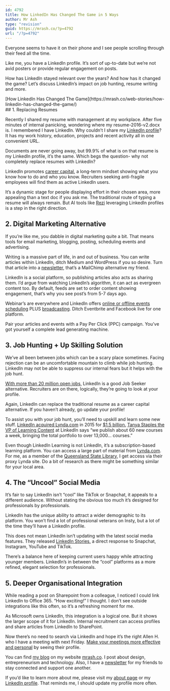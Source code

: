 ```yaml
---
id: 4792
title: How LinkedIn Has Changed The Game in 5 Ways
author: Mr Ash
type: "revision"
guid: https://mrash.co/?p=4792
url: "/?p=4792"
---
```


Everyone seems to have it on their phone and I see people scrolling through their feed all the time.

Like me, you have a LinkedIn profile. It’s sort of up-to-date but we’re not avid posters or provide regular engagement on posts.

How has LinkedIn stayed relevant over the years? And how has it changed the game? Let’s discuss LinkedIn’s impact on job hunting, resume writing and more.

<div class="wp-block-web-stories-embed alignnone">[How LinkedIn Has Changed The Game](https://mrash.co/web-stories/how-linkedin-has-changed-the-game/)</div>## 1. Replacing Resumes

Recently I shared my resume with management at my workplace. After five minutes of internal panicking, wondering where my resume-2016-v2.docx is. I remembered I have LinkedIn. Why couldn’t I share my [LinkedIn profile](https://www.linkedin.com/in/mrashleyball/)? It has my work history, education, projects and recent activity all in one convenient URL.

Documents are never going away, but 99.9% of what is on that resume is my LinkedIn profile, it’s the same. Which begs the question- why not completely replace resumes with LinkedIn?

LinkedIn promotes [career capital](https://www.forbes.com/sites/laurashin/2013/05/22/7-steps-to-developing-career-capital-and-achieving-success/?sh=6377d0107a9f), a long-term mindset showing what you know how to do and who you know. Recruiters seeking anti-fragile employees will find them as active LinkedIn users.

It’s a dynamic stage for people displaying effort in their chosen area, more appealing than a text doc if you ask me. The traditional route of typing a resume will always remain. But AI tools like [Rezi](https://www.rezi.io/) leveraging LinkedIn profiles is a step in the right direction.

## 2. Digital Marketing Alternative

If you’re like me, you dabble in digital marketing quite a bit. That means tools for email marketing, blogging, posting, scheduling events and advertising.

Writing is a massive part of life, in and out of business. You can write articles within LinkedIn, ditch Medium and WordPress if you so desire. Turn that article into a [newsletter](https://www.linkedin.com/help/linkedin/answer/97507/create-a-newsletter-on-linkedin?lang=en), that’s a MailChimp alternative my friend.

LinkedIn is a social platform, so publishing articles also acts as sharing them. I’d argue from watching LinkedIn’s algorithm, it can act as evergreen content too. By default, feeds are set to order content showing engagement, that’s why you see post’s from 5-7 days ago.

Webinar’s are everywhere and LinkedIn offers [online or offline events scheduling](https://www.linkedin.com/help/linkedin/answer/98192) PLUS [broadcasting](https://www.linkedin.com/help/linkedin/answer/100225/getting-started-with-linkedin-live?lang=en). Ditch Eventbrite and Facebook live for one platform.

Pair your articles and events with a Pay Per Click (PPC) campaign. You’ve got yourself a complete lead generating machine.

## 3. Job Hunting + Up Skilling Solution

We’ve all been between jobs which can be a scary place sometimes. Facing rejection can be an uncomfortable mountain to climb while job hunting. LinkedIn may not be able to suppress our internal fears but it helps with the job hunt.

[With more than 20 million open jobs,](https://kinsta.com/blog/linkedin-statistics/) LinkedIn is a good Job Seeker alternative. Recruiters are on there, logically, they’re going to look at your profile.

Again, LinkedIn can replace the traditional resume as a career capital alternative. If you haven’t already, go update your profile!

To assist you with your job hunt, you’ll need to upskill and learn some new stuff. [LinkedIn acquired Lynda.com](https://www.linkedin.com/pulse/always-learning-linkedin-acquire-lyndacom-jeff-weiner/) in 2015 for [$1.5 billion.](https://www.businessinsider.com.au/linkedin-buys-lyndacom-for-15-billion-2015-4?op=1&r=US&IR=T) [Tanya Staples the VP of Learning Content](https://www.forbes.com/sites/michaelhorn/2019/03/13/the-future-of-linkedin-learning-and-the-link-between-education-and-work/?sh=6f8fec904262) at LinkedIn says “we publish about 60 new courses a week, bringing the total portfolio to over 13,000… courses.”

Even though LinkedIn Learning is not LinkedIn, it’s a subscription-based learning platform. You can access a large part of material from [Lynda.com](http://lynda.com/). For me, as a member of the [Queensland State Library](https://www.slq.qld.gov.au/research-collections/information-collections/eresources/lyndacom), I get access via their proxy Lynda site. Do a bit of research as there might be something similar for your local area.

## 4. The “Uncool” Social Media

It’s fair to say LinkedIn isn’t “cool” like TikTok or Snapchat, it appeals to a different audience. Without stating the obvious too much it’s designed for professionals by professionals.

LinkedIn has the unique ability to attract a wider demographic to its platform. You won’t find a lot of professional veterans on Insty, but a lot of the time they’ll have a LinkedIn profile.

This does not mean LinkedIn isn’t updating with the latest social media features. They released [LinkedIn Stories,](https://neilpatel.com/blog/linkedin-stories/) a direct response to Snapchat, Instagram, YouTube and TikTok.

There’s a balance here of keeping current users happy while attracting younger members. LinkedIn’s in between the “cool” platforms as a more refined, elegant selection for professionals.

## 5. Deeper Organisational Integration

While reading a post on Sharepoint from a colleague, I noticed I could link LinkedIn to Office 365. “How exciting!” I thought. I don’t see outside integrations like this often, so it’s a refreshing moment for me.

As Microsoft owns LinkedIn, this integration is a logical one. But it shows the larger scope of it for LinkedIn. Internal recruitment can access profiles and share articles from LinkedIn to SharePoint.

Now there’s no need to search via LinkedIn and hope it’s the right Allen H. who I have a meeting with next Friday. [Make your meetings more effective and personal](https://blog.linkedin.com/2018/september/25/new-linkedin-features-in-office-365-help-you-build-relationships) by seeing their profile.

You can find [my blog](https://mrash.co/blog/) on my website [mrash.co](https://mrash.co/). I post about design, entrepreneurism and technology. Also, I have a [newsletter](https://links.mrash.co/letters) for my friends to stay connected and support one another.

If you’d like to learn more about me, please visit my [about page](https://mrash.co/about/) or my [LinkedIn profile](https://www.linkedin.com/in/mrashleyball/). That reminds me, I should update my profile more often.